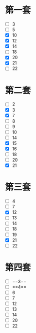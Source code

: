 # 第一套

- [ ] 3
- [ ] 5
- [x] 10
- [x] 12
- [x] 14
- [ ] 18
- [x] 20
- [x] 21
- [ ] 22

# 第二套

- [ ] 2
- [x] 3
- [x] 7
- [ ] 8
- [ ] 9
- [ ] 10
- [ ] 14
- [x] 15
- [x] 16
- [ ] 18
- [ ] 20
- [x] 21

# 第三套

- [ ] 4
- [ ] 7
- [x] 12
- [ ] 13
- [ ] 14
- [ ] 18
- [ ] 19
- [x] 21
- [ ] 22

# 第四套

- [ ] ==3==
- [ ] ==4==
- [ ] 6
- [ ] 7
- [ ] 12
- [ ] 13
- [ ] 14
- [ ] 20
- [ ] 22